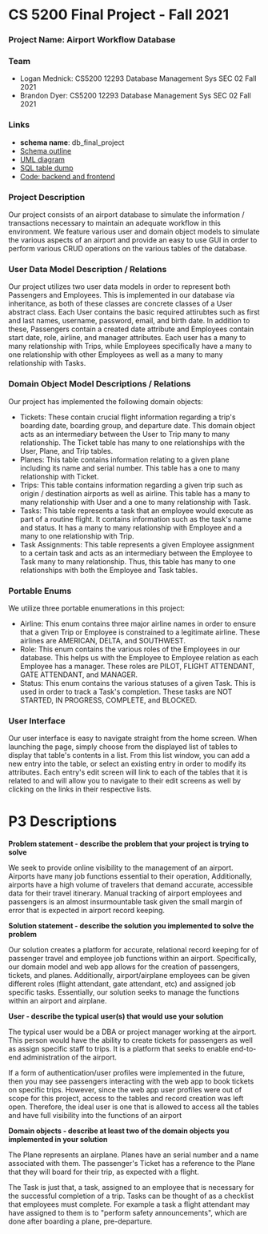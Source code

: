 # CS 5200 Final Project - Fall 2021

### Project Name: Airport Workflow Database

### Team
- Logan Mednick:  CS5200 12293 Database Management Sys SEC 02 Fall 2021
- Brandon Dyer:   CS5200 12293 Database Management Sys SEC 02 Fall 2021

### Links
- **schema name**: db_final_project
- [Schema outline](./SCHEMA_DESCRIPTION.md)
- [UML diagram](./uml_diagram.pdf)
- [SQL table dump](./database/)
- [Code: backend and frontend](./code/)

### Project Description

Our project consists of an airport database to simulate the information / transactions necessary to maintain an adequate workflow in this environment. We feature various user and domain object models to simulate the various aspects of an airport and provide an easy to use GUI in order to perform various CRUD operations on the various tables of the database.

### User Data Model Description / Relations

Our project utilizes two user data models in order to represent both Passengers and Employees. This is implemented in our database via inheritance, as both of these classes are concrete classes of a User abstract class. Each User contains the basic required attirubtes such as first and last names, username, password, email, and birth date. In addition to these, Passengers contain a created date attribute and Employees contain start date, role, airline, and manager attributes. Each user has a many to many relationship with Trips, while Employees specifically have a many to one relationship with other Employees as well as a many to many relationship with Tasks.

### Domain Object Model Descriptions / Relations

Our project has implemented the following domain objects:

- Tickets: These contain crucial flight information regarding a trip's boarding date, boarding group, and departure date. This domain object acts as an intermediary between the User to Trip many to many relationship. The Ticket table has many to one relationships with the User, Plane, and Trip tables.
- Planes: This table contains information relating to a given plane including its name and serial number. This table has a one to many relationship with Ticket.
- Trips: This table contains information regarding a given trip such as origin / destination airports as well as airline. This table has a many to many relationship with User and a one to many relationship with Task.
- Tasks: This table represents a task that an employee would execute as part of a routine flight. It contains information such as the task's name and status. It has a many to many relationship with Employee and a many to one relationship with Trip.
- Task Assignments: This table represents a given Employee assignment to a certain task and acts as an intermediary between the Employee to Task many to many relationship. Thus, this table has many to one relationships with both the Employee and Task tables.

### Portable Enums

We utilize three portable enumerations in this project:

- Airline: This enum contains three major airline names in order to ensure that a given Trip or Employee is constrained to a legitimate airline. These airlines are AMERICAN, DELTA, and SOUTHWEST.
- Role: This enum contains the various roles of the Employees in our database. This helps us with the Employee to Employee relation as each Employee has a manager. These roles are PILOT, FLIGHT ATTENDANT, GATE ATTENDANT, and MANAGER.
- Status: This enum contains the various statuses of a given Task. This is used in order to track a Task's completion. These tasks are NOT STARTED, IN PROGRESS, COMPLETE, and BLOCKED.

### User Interface

Our user interface is easy to navigate straight from the home screen. When launching the page, simply choose from the displayed list of tables to display that table's contents in a list. From this list window, you can add a new entry into the table, or select an existing entry in order to modify its attributes. Each entry's edit screen will link to each of the tables that it is related to and will allow you to navigate to their edit screens as well by clicking on the links in their respective lists.

# P3 Descriptions

**Problem statement - describe the problem that your project is trying to solve**

We seek to provide online visibility to the management of an airport. Airports have many job functions essential to their operation, Additionally, airports have a high volume of travelers that demand accurate, accessible data for their travel itinerary. Manual tracking of airport employees and passengers is an almost insurmountable task given the small margin of error that is expected in airport record keeping.

**Solution statement - describe the solution you implemented to solve the problem**

Our solution creates a platform for accurate, relational record keeping for of passenger travel and employee job functions within an airport. Specifically, our domain model and web app allows for the creation of passengers, tickets, and planes. Additionally, airport/airplane employees can be given different roles (flight attendant, gate attendant, etc) and assigned job specific tasks. Essentially, our solution seeks to manage the functions within an airport and airplane.

**User - describe the typical user(s) that would use your solution**

The typical user would be a DBA or project manager working at the airport. This person would have the ability to create tickets for passengers as well as assign specific staff to trips. It is a platform that seeks to enable end-to-end administration of the airport.

If a form of authentication/user profiles were implemented in the future, then you may see passengers interacting with the web app to book tickets on specific trips. However, since the web app user profiles were out of scope for this project, access to the tables and record creation was left open. Therefore, the ideal user is one that is allowed to access all the tables and have full visibility into the functions of an airport

**Domain objects - describe at least two of the domain objects you implemented in your solution**

The Plane represents an airplane. Planes have an serial number and a name associated with them. The passenger's Ticket has a reference to the Plane that they will board for their trip, as expected with a flight.

The Task is just that, a task, assigned to an employee that is necessary for the successful completion of a trip. Tasks can be thought of as a checklist that employees must complete. For example a task a flight attendant may have assigned to them is to "perform safety announcements", which are done after boarding a plane, pre-departure.
